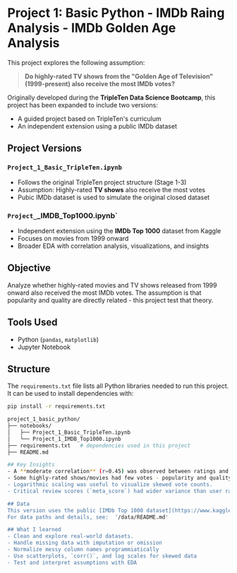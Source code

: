 # Project 1: Basic Python - IMDb Raing Analysis - IMDb Golden Age Analysis

This project explores the following assumption: 

> **Do highly-rated TV shows from the "Golden Age of Television" (1999-present) also receive the most IMDb votes?**

Originally developed during the **TripleTen Data Science Bootcamp**, this project has been expanded to include two versions: 
- A guided project based on TripleTen's curriculum
- An independent extension using a public IMDb dataset

## Project Versions

### `Project_1_Basic_TripleTen.ipynb`
- Follows the original TripleTen project structure (Stage 1-3)
- Assumption: Highly-rated **TV shows** also receive the most votes
- Pubic IMDb dataset is used to simulate the original closed dataset

### `Project_`_IMDB_Top1000.ipynb`
- Independent extension using the **IMDb Top 1000** dataset from Kaggle
- Focuses on movies from 1999 onward
- Broader EDA with correlation analysis, visualizations, and insights

## Objective 
Analyze whether highly-rated movies and TV shows released from 1999 onward also received the most IMDb votes. 
The assumption is that popularity and quality are directly related - this project test that theory. 

## Tools Used
- Python (`pandas`, `matplotlib`)
- Jupyter Notebook

## Structure 
The `requirements.txt` file lists all Python libraries needed to run this project.  
It can be used to install dependencies with:

```bash
pip install -r requirements.txt

project_1_basic_python/
├── notebooks/
│   ├── Project_1_Basic_TripleTen.ipynb
│   └── Project_1_IMDB_Top1000.ipynb
├── requirements.txt   # dependencies used in this project
├── README.md

## Key Insights
- A **moderate correlation** (r=0.45) was observed between ratings and vote counts.
- Some highly-rated shows/movies had few votes - popularity and quality don't always align.
- Logarithmic scaling was useful to visualize skewed vote counts.
- Critical review scores (`meta_score`) had wider variance than user ratings.

## Data
This version uses the public [IMDb Top 1000 dataset](https://www.kaggle.com/datasets/harshitshankhdhar/imdb-dataset-of-top-1000-movies-and-tv-shows) from Kaggle.
For data paths and details, see:  '/data/README.md'

## What I learned
- Clean and explore real-world datasets.
- Handle missing data with imputation or omission
- Normalize messy column names programmiatically
- Use scatterplots, `corr()`, and log scales for skewed data
- Test and interpret assumptions with EDA 
